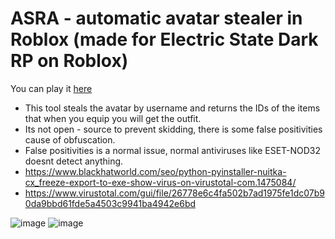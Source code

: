 # ASRA - automatic avatar stealer in Roblox (made for Electric State Dark RP on Roblox)
You can play it [here](https://www.roblox.com/games/2262441883/Electric-State-DarkRP-Beta)

- This tool steals the avatar by username and returns the IDs of the items that when you equip you will get the outfit.
- Its not open - source to prevent skidding, there is some false positivities cause of obfuscation.
- False positivities is a normal issue, normal antiviruses like ESET-NOD32 doesnt detect anything.
- https://www.blackhatworld.com/seo/python-pyinstaller-nuitka-cx_freeze-export-to-exe-show-virus-on-virustotal-com.1475084/
- https://www.virustotal.com/gui/file/26778e6c4fa502b7ad1975fe1dc07b90da9bbd61fde5a4503c9941ba4942e6bd

![image](https://github.com/TermsTechnologies/ASRA/assets/164549264/d2be700d-4fc5-4287-b82c-b96ed8baabde)
![image](https://github.com/TermsTechnologies/ASRA/assets/164549264/fcb7d6ca-3e2d-4eaa-97c0-6a3c1bcdc2ff)
